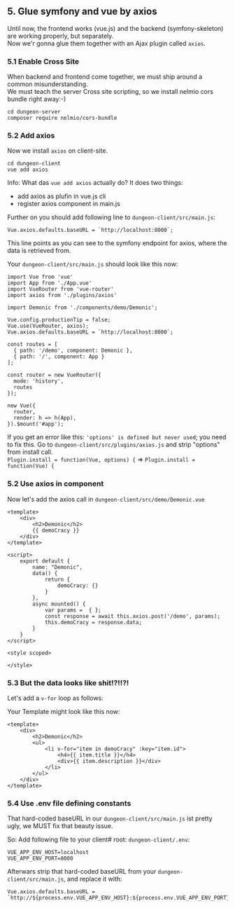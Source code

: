 ## 5. Glue symfony and vue by axios 

Until now, the frontend works (vue.js) and the backend (symfony-skeleton) are working properly, but separately.  
Now we'r gonna glue them together with an Ajax plugin called `axios`.

### 5.1 Enable Cross Site

When backend and frontend come together, we must ship around a common misunderstanding.  
We must teach the server Cross site scripting, so we install nelmio cors bundle right away:-)

~~~cli
cd dungeon-server
composer require nelmio/cors-bundle
~~~

### 5.2 Add axios

Now we install `axios` on client-site. 

~~~cli
cd dungeon-client
vue add axios
~~~

Info: What das `vue add axios` actually do?  It does two things:

* add axios as plufin in vue.js cli
* register axios component in main.js 

Further on you should add following line to `dungeon-client/src/main.js`: 

~~~vuejs
Vue.axios.defaults.baseURL = `http://localhost:8000`;
~~~

This line points as you can see to the symfony endpoint for axios, where the data is retrieved from. 

Your `dungeon-client/src/main.js` should look like this now:

~~~vuejs
import Vue from 'vue'
import App from './App.vue'
import VueRouter from 'vue-router'
import axios from './plugins/axios'

import Demonic from './components/demo/Demonic';

Vue.config.productionTip = false;
Vue.use(VueRouter, axios);
Vue.axios.defaults.baseURL = `http://localhost:8000`;

const routes = [
  { path: '/demo', component: Demonic },
  { path: '/', component: App }
];

const router = new VueRouter({
  mode: 'history',
  routes
});

new Vue({
  router,
  render: h => h(App),
}).$mount('#app');
~~~

If you get an error like this: `'options' is defined but never used`; you need to fix this. 
Go to `dungeon-client/src/plugins/axios.js` and strip "options" from install call.   
`Plugin.install = function(Vue, options) {` => `Plugin.install = function(Vue) {` 

### 5.2 Use axios in component

Now let's add the axios call in `dungeon-client/src/demo/Demonic.vue`

~~~vue
<template>
    <div>
        <h2>Demonic</h2>
        {{ demoCracy }}
    </div>
</template>

<script>
    export default {
        name: "Demonic",
        data() {
            return {
                demoCracy: {}
            }
        },
        async mounted() {
            var params =  { };
            const response = await this.axios.post('/demo', params);
            this.demoCracy = response.data;
        }
    }
</script>

<style scoped>

</style>
~~~

### 5.3 But the data looks like shit!?!!?!

Let's add a `v-for` loop as follows:

Your Template might look like this now:
~~~vue
<template>
    <div>
        <h2>Demonic</h2>
        <ul>
            <li v-for="item in demoCracy" :key="item.id">
                <h4>{{ item.title }}</h4>
                <div>{{ item.description }}</div>
            </li>
        </ul>
    </div>
</template>
~~~

### 5.4 Use .env file defining constants

That hard-coded baseURL in our `dungeon-client/src/main.js` ist pretty ugly, we MUST fix that beauty issue.

So: Add following file to your client# root: `dungeon-client/.env`: 

~~~cli
VUE_APP_ENV_HOST=localhost
VUE_APP_ENV_PORT=8000
~~~

Afterwars strip that hard-coded baseURL from your `dungeon-client/src/main.js`, and replace it with:

~~~vuejs
Vue.axios.defaults.baseURL = `http://${process.env.VUE_APP_ENV_HOST}:${process.env.VUE_APP_ENV_PORT}`;
~~~
